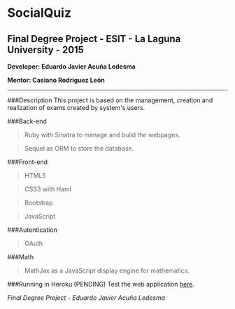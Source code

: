 SocialQuiz
=========
## Final Degree Project - ESIT - La Laguna University - 2015
**Developer: Eduardo Javier Acuña Ledesma**

**Mentor: Casiano Rodríguez León**

---
###Description
This project is based on the management, creation and realization of exams created by system's users.

###Back-end
> Ruby with Sinatra to manage and build the webpages.

> Sequel as ORM to store the database.

###Front-end
> HTML5

> CSS3 with Haml

> Bootstrap

> JavaScript

###Autentication
> OAuth

###Math
> MathJax as a JavaScript display engine for mathematics.


###Running in Heroku (PENDING)
Test the web application [here](http://socialquiz.herokuapp.com).

*Final Degree Project - Eduardo Javier Acuña Ledesma*
